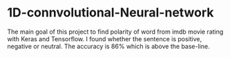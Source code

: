 # 1D-connvolutional-Neural-network

The main goal of this project to find polarity of word from imdb movie rating with Keras and Tensorflow. I found whether the sentence is positive, negative or neutral. The accuracy is 86% which is above the base-line.

